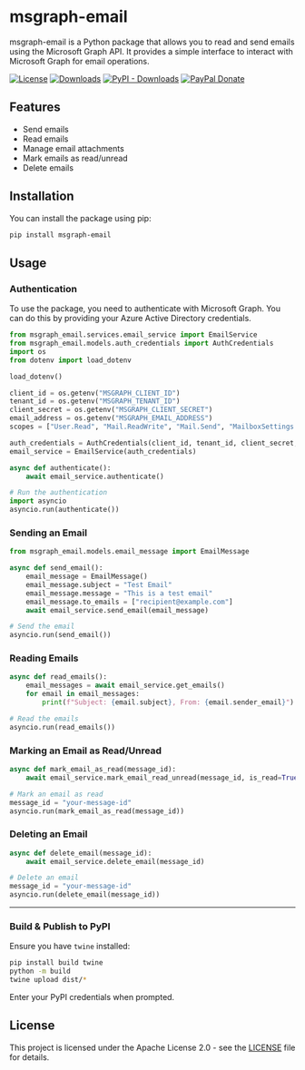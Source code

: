 # msgraph-email

msgraph-email is a Python package that allows you to read and send emails using the Microsoft Graph API. It provides a simple interface to interact with Microsoft Graph for email operations.

[![License](https://img.shields.io/badge/License-apache-blue.svg)](https://img.shields.io/badge/)
[![Downloads](https://static.pepy.tech/badge/msgraph-email)](https://pepy.tech/project/msgraph-email)
[![PyPI - Downloads](https://img.shields.io/pypi/dm/msgraph-email?style=plastic)](https://pypi.org/project/msgraph-email)
[![PayPal Donate](https://img.shields.io/badge/donate-PayPal.me-ff69b4.svg)](https://www.paypal.me/pixelbyaj)


## Features

- Send emails
- Read emails
- Manage email attachments
- Mark emails as read/unread
- Delete emails

## Installation

You can install the package using pip:

```sh
pip install msgraph-email
```

## Usage

### Authentication

To use the package, you need to authenticate with Microsoft Graph. You can do this by providing your Azure Active Directory credentials.

```python
from msgraph_email.services.email_service import EmailService
from msgraph_email.models.auth_credentials import AuthCredentials
import os
from dotenv import load_dotenv

load_dotenv()

client_id = os.getenv("MSGRAPH_CLIENT_ID")
tenant_id = os.getenv("MSGRAPH_TENANT_ID")
client_secret = os.getenv("MSGRAPH_CLIENT_SECRET")
email_address = os.getenv("MSGRAPH_EMAIL_ADDRESS")
scopes = ["User.Read", "Mail.ReadWrite", "Mail.Send", "MailboxSettings.ReadWrite"]

auth_credentials = AuthCredentials(client_id, tenant_id, client_secret, email_address, scopes)
email_service = EmailService(auth_credentials)

async def authenticate():
    await email_service.authenticate()

# Run the authentication
import asyncio
asyncio.run(authenticate())
```

### Sending an Email

```python
from msgraph_email.models.email_message import EmailMessage

async def send_email():
    email_message = EmailMessage()
    email_message.subject = "Test Email"
    email_message.message = "This is a test email"
    email_message.to_emails = ["recipient@example.com"]
    await email_service.send_email(email_message)

# Send the email
asyncio.run(send_email())
```

### Reading Emails

```python
async def read_emails():
    email_messages = await email_service.get_emails()
    for email in email_messages:
        print(f"Subject: {email.subject}, From: {email.sender_email}")

# Read the emails
asyncio.run(read_emails())
```

### Marking an Email as Read/Unread

```python
async def mark_email_as_read(message_id):
    await email_service.mark_email_read_unread(message_id, is_read=True)

# Mark an email as read
message_id = "your-message-id"
asyncio.run(mark_email_as_read(message_id))
```

### Deleting an Email

```python
async def delete_email(message_id):
    await email_service.delete_email(message_id)

# Delete an email
message_id = "your-message-id"
asyncio.run(delete_email(message_id))
```

---

### Build & Publish to PyPI
Ensure you have `twine` installed:

```sh
pip install build twine
python -m build
twine upload dist/*
```
Enter your PyPI credentials when prompted.

## License

This project is licensed under the Apache License 2.0 - see the [LICENSE](LICENSE) file for details.
